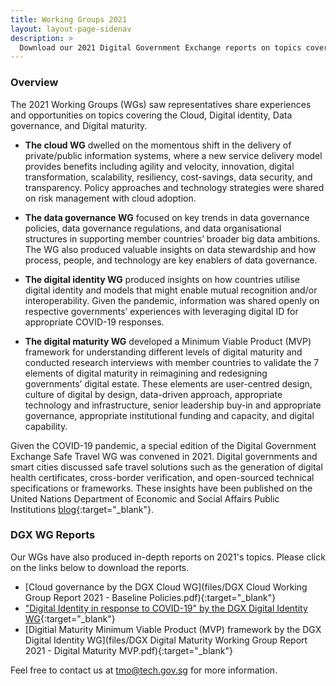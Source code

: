 ```yaml
---
title: Working Groups 2021
layout: layout-page-sidenav
description: >
  Download our 2021 Digital Government Exchange reports on topics covering the Cloud, Digital Identity and more now! 
---
```


### Overview

The 2021 Working Groups (WGs) saw representatives share experiences and opportunities on topics covering the Cloud, Digital identity, Data governance, and Digital maturity.

* **The cloud WG** dwelled on the momentous shift in the delivery of private/public information systems, where a new service delivery model provides benefits including agility and velocity, innovation, digital transformation, scalability, resiliency, cost-savings, data security, and transparency. Policy approaches and technology strategies were shared on risk management with cloud adoption.

* **The data governance WG** focused on key trends in data governance policies, data governance regulations, and data organisational structures in supporting member countries’ broader big data ambitions. The WG also produced valuable insights on data stewardship and how process, people, and technology are key enablers of data governance.

* **The digital identity WG** produced insights on how countries utilise digital identity and models that might enable mutual recognition and/or interoperability. Given the pandemic, information was shared openly on respective governments’ experiences with leveraging digital ID for appropriate COVID-19 responses.

* **The digital maturity WG** developed a Minimum Viable Product (MVP) framework for understanding different levels of digital maturity and conducted research interviews with member countries to validate the 7 elements of digital maturity in reimagining and redesigning governments’ digital estate. These elements are user-centred design, culture of digital by design, data-driven approach, appropriate technology and infrastructure, senior leadership buy-in and appropriate governance, appropriate institutional funding and capacity, and digital capability.

Given the COVID-19 pandemic, a special edition of the Digital Government Exchange Safe Travel WG was convened in 2021. Digital governments and smart cities discussed safe travel solutions such as the generation of digital health certificates, cross-border verification, and open-sourced technical specifications or frameworks. These insights have been published on the United Nations Department of Economic and Social Affairs Public Institutions [blog](https://publicadministration.un.org/en/Home/Blog){:target="_blank"}.

### DGX WG Reports

Our WGs have also produced in-depth reports on 2021's topics. Please click on the links below to download the reports.

- [Cloud governance by the DGX Cloud WG](files/DGX Cloud Working Group Report 2021 - Baseline Policies.pdf){:target="_blank"}
- ["Digital Identity in response to COVID-19" by the DGX Digital Identity WG](files/dgx_2021_digital_identity_in_response_to_covid-19.pdf){:target="_blank"}
- [Digitial Maturity Minimum Viable Product (MVP) framework by the DGX Digital Identity WG](files/DGX Digital Maturity Working Group Report 2021 - Digital Maturity MVP.pdf){:target="_blank"}

Feel free to contact us at <tmo@tech.gov.sg> for more information.
